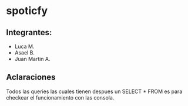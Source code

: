 # spoticfy

## Integrantes:

- Luca M.
- Asael B.
- Juan Martin A.

## Aclaraciones

Todos las queries las cuales tienen despues un SELECT * FROM es para checkear el funcionamiento con las consola.